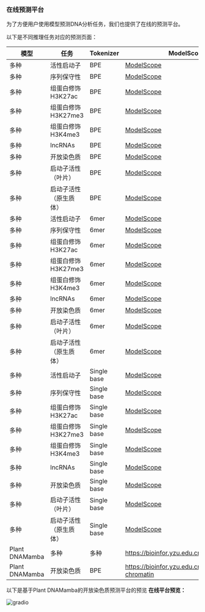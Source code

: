 ### 在线预测平台

为了方便用户使用模型预测DNA分析任务，我们也提供了在线的预测平台。

以下是不同推理任务对应的预测页面：

| 模型 | 任务 | Tokenizer | ModelScope | HuggingFace |
| ----- | ---- | --------- | ----------- | ---------- |
| 多种 | 活性启动子 | BPE | [ModelScope](https://modelscope.cn/studios/zhangtaolab/plant-promoter-BPE) | [HuggingFace](https://huggingface.co/spaces/zhangtaolab/plant-promoter-BPE)
| 多种 | 序列保守性 | BPE | [ModelScope](https://modelscope.cn/studios/zhangtaolab/plant-conservation-BPE) | [HuggingFace](https://huggingface.co/spaces/zhangtaolab/plant-conservation-BPE)
| 多种 | 组蛋白修饰H3K27ac | BPE | [ModelScope](https://modelscope.cn/studios/zhangtaolab/plant-组蛋白修饰H3K27ac-BPE) | [HuggingFace](https://huggingface.co/spaces/zhangtaolab/plant-组蛋白修饰H3K27ac-BPE)
| 多种 | 组蛋白修饰H3K27me3 | BPE | [ModelScope](https://modelscope.cn/studios/zhangtaolab/plant-组蛋白修饰H3K27me3-BPE) | [HuggingFace](https://huggingface.co/spaces/zhangtaolab/plant-组蛋白修饰H3K27me3-BPE)
| 多种 | 组蛋白修饰H3K4me3 | BPE | [ModelScope](https://modelscope.cn/studios/zhangtaolab/plant-组蛋白修饰H3K4me3-BPE) | [HuggingFace](https://huggingface.co/spaces/zhangtaolab/plant-组蛋白修饰H3K4me3-BPE)
| 多种 | lncRNAs | BPE | [ModelScope](https://modelscope.cn/studios/zhangtaolab/plant-lncRNAs-BPE) | [HuggingFace](https://huggingface.co/spaces/zhangtaolab/plant-lncRNAs-BPE)
| 多种 | 开放染色质 | BPE | [ModelScope](https://modelscope.cn/studios/zhangtaolab/plant-open_chromatin-BPE) | [HuggingFace](https://huggingface.co/spaces/zhangtaolab/plant-open_chromatin-BPE)
| 多种 | 启动子活性（叶片） | BPE | [ModelScope](https://modelscope.cn/studios/zhangtaolab/plant-promoter_strength_leaf-BPE) | [HuggingFace](https://huggingface.co/spaces/zhangtaolab/plant-promoter_strength_leaf-BPE)
| 多种 | 启动子活性（原生质体） | BPE | [ModelScope](https://modelscope.cn/studios/zhangtaolab/plant-promoter_strength_protoplast-BPE) | [HuggingFace](https://huggingface.co/spaces/zhangtaolab/plant-promoter_strength_protoplast-BPE)
| 多种 | 活性启动子 | 6mer | [ModelScope](https://modelscope.cn/studios/zhangtaolab/plant-promoter-6mer) | [HuggingFace](https://huggingface.co/spaces/zhangtaolab/plant-promoter-6mer)
| 多种 | 序列保守性 | 6mer | [ModelScope](https://modelscope.cn/studios/zhangtaolab/plant-conservation-6mer) | [HuggingFace](https://huggingface.co/spaces/zhangtaolab/plant-conservation-6mer)
| 多种 | 组蛋白修饰H3K27ac | 6mer | [ModelScope](https://modelscope.cn/studios/zhangtaolab/plant-组蛋白修饰H3K27ac-6mer) | [HuggingFace](https://huggingface.co/spaces/zhangtaolab/plant-组蛋白修饰H3K27ac-6mer)
| 多种 | 组蛋白修饰H3K27me3 | 6mer | [ModelScope](https://modelscope.cn/studios/zhangtaolab/plant-组蛋白修饰H3K27me3-6mer) | [HuggingFace](https://huggingface.co/spaces/zhangtaolab/plant-组蛋白修饰H3K27me3-6mer)
| 多种 | 组蛋白修饰H3K4me3 | 6mer | [ModelScope](https://modelscope.cn/studios/zhangtaolab/plant-组蛋白修饰H3K4me3-6mer) | [HuggingFace](https://huggingface.co/spaces/zhangtaolab/plant-组蛋白修饰H3K4me3-6mer)
| 多种 | lncRNAs | 6mer | [ModelScope](https://modelscope.cn/studios/zhangtaolab/plant-lncRNAs-6mer) | [HuggingFace](https://huggingface.co/spaces/zhangtaolab/plant-lncRNAs-6mer)
| 多种 | 开放染色质 | 6mer | [ModelScope](https://modelscope.cn/studios/zhangtaolab/plant-open_chromatin-6mer) | [HuggingFace](https://huggingface.co/spaces/zhangtaolab/plant-open_chromatin-6mer)
| 多种 | 启动子活性（叶片） | 6mer | [ModelScope](https://modelscope.cn/studios/zhangtaolab/plant-promoter_strength_leaf-6mer) | [HuggingFace](https://huggingface.co/spaces/zhangtaolab/plant-promoter_strength_leaf-6mer)
| 多种 | 启动子活性（原生质体） | 6mer | [ModelScope](https://modelscope.cn/studios/zhangtaolab/plant-promoter_strength_protoplast-6mer) | [HuggingFace](https://huggingface.co/spaces/zhangtaolab/plant-promoter_strength_protoplast-6mer)
| 多种 | 活性启动子 | Single base | [ModelScope](https://modelscope.cn/studios/zhangtaolab/plant-promoter-singlebase) | [HuggingFace](https://huggingface.co/spaces/zhangtaolab/plant-promoter-singlebase)
| 多种 | 序列保守性 | Single base | [ModelScope](https://modelscope.cn/studios/zhangtaolab/plant-conservation-singlebase) | [HuggingFace](https://huggingface.co/spaces/zhangtaolab/plant-conservation-singlebase)
| 多种 | 组蛋白修饰H3K27ac | Single base | [ModelScope](https://modelscope.cn/studios/zhangtaolab/plant-组蛋白修饰H3K27ac-singlebase) | [HuggingFace](https://huggingface.co/spaces/zhangtaolab/plant-组蛋白修饰H3K27ac-singlebase)
| 多种 | 组蛋白修饰H3K27me3 | Single base | [ModelScope](https://modelscope.cn/studios/zhangtaolab/plant-组蛋白修饰H3K27me3-singlebase) | [HuggingFace](https://huggingface.co/spaces/zhangtaolab/plant-组蛋白修饰H3K27me3-singlebase)
| 多种 | 组蛋白修饰H3K4me3 | Single base | [ModelScope](https://modelscope.cn/studios/zhangtaolab/plant-组蛋白修饰H3K4me3-singlebase) | [HuggingFace](https://huggingface.co/spaces/zhangtaolab/plant-组蛋白修饰H3K4me3-singlebase)
| 多种 | lncRNAs | Single base | [ModelScope](https://modelscope.cn/studios/zhangtaolab/plant-lncRNAs-singlebase) | [HuggingFace](https://huggingface.co/spaces/zhangtaolab/plant-lncRNAs-singlebase)
| 多种 | 开放染色质 | Single base | [ModelScope](https://modelscope.cn/studios/zhangtaolab/plant-open_chromatin-singlebase) | [HuggingFace](https://huggingface.co/spaces/zhangtaolab/plant-open_chromatin-singlebase)
| 多种 | 启动子活性（叶片） | Single base | [ModelScope](https://modelscope.cn/studios/zhangtaolab/plant-promoter_strength_leaf-singlebase) | [HuggingFace](https://huggingface.co/spaces/zhangtaolab/plant-promoter_strength_leaf-singlebase)
| 多种 | 启动子活性（原生质体） | Single base | [ModelScope](https://modelscope.cn/studios/zhangtaolab/plant-promoter_strength_protoplast-singlebase) | [HuggingFace](https://huggingface.co/spaces/zhangtaolab/plant-promoter_strength_protoplast-singlebase)
| Plant DNAMamba | 多种 | 多种 | https://bioinfor.yzu.edu.cn/llms/dnamamba | https://llms.zhangtaolab.org/llms/dnamamba |
| Plant DNAMamba | 开放染色质 | BPE | https://bioinfor.yzu.edu.cn/llms/open-chromatin | https://llms.zhangtaolab.org/llms/open-chromatin |



以下是基于Plant DNAMamba的开放染色质预测平台的预览
**在线平台预览：**

![gradio](../imgs/gradio.jpeg)

